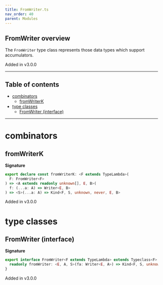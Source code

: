 ```yaml
---
title: FromWriter.ts
nav_order: 40
parent: Modules
---
```


## FromWriter overview

The `FromWriter` type class represents those data types which support accumulators.

Added in v3.0.0

---

<h2 class="text-delta">Table of contents</h2>

- [combinators](#combinators)
  - [fromWriterK](#fromwriterk)
- [type classes](#type-classes)
  - [FromWriter (interface)](#fromwriter-interface)

---

# combinators

## fromWriterK

**Signature**

```ts
export declare const fromWriterK: <F extends TypeLambda>(
  F: FromWriter<F>
) => <A extends readonly unknown[], E, B>(
  f: (...a: A) => Writer<E, B>
) => <S>(...a: A) => Kind<F, S, unknown, never, E, B>
```

Added in v3.0.0

# type classes

## FromWriter (interface)

**Signature**

```ts
export interface FromWriter<F extends TypeLambda> extends Typeclass<F> {
  readonly fromWriter: <E, A, S>(fa: Writer<E, A>) => Kind<F, S, unknown, never, E, A>
}
```

Added in v3.0.0
